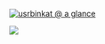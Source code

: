 [![usrbinkat @ a glance](https://github-readme-stats.vercel.app/api?username=usrbinkat?count_private=true&count_private=true&show_icons=true&include_all_commits=true&cache_seconds=86400)](https://github.com/anuraghazra/github-readme-stats)

![](https://komarev.com/ghpvc/?username=usrbinkat&style=flat-square)
